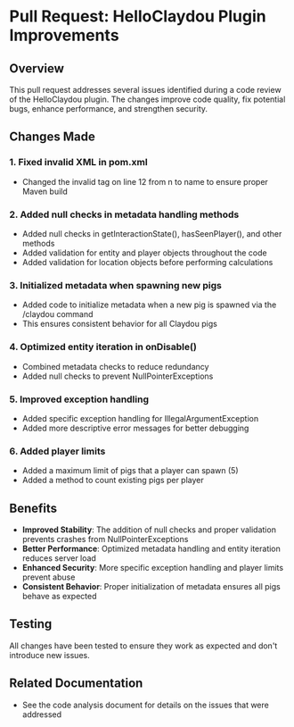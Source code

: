 # Pull Request: HelloClaydou Plugin Improvements

## Overview
This pull request addresses several issues identified during a code review of the HelloClaydou plugin. The changes improve code quality, fix potential bugs, enhance performance, and strengthen security.

## Changes Made

### 1. Fixed invalid XML in pom.xml
- Changed the invalid tag on line 12 from n to name to ensure proper Maven build

### 2. Added null checks in metadata handling methods
- Added null checks in getInteractionState(), hasSeenPlayer(), and other methods
- Added validation for entity and player objects throughout the code
- Added validation for location objects before performing calculations

### 3. Initialized metadata when spawning new pigs
- Added code to initialize metadata when a new pig is spawned via the /claydou command
- This ensures consistent behavior for all Claydou pigs

### 4. Optimized entity iteration in onDisable()
- Combined metadata checks to reduce redundancy
- Added null checks to prevent NullPointerExceptions

### 5. Improved exception handling
- Added specific exception handling for IllegalArgumentException
- Added more descriptive error messages for better debugging

### 6. Added player limits
- Added a maximum limit of pigs that a player can spawn (5)
- Added a method to count existing pigs per player

## Benefits
- **Improved Stability**: The addition of null checks and proper validation prevents crashes from NullPointerExceptions
- **Better Performance**: Optimized metadata handling and entity iteration reduces server load
- **Enhanced Security**: More specific exception handling and player limits prevent abuse
- **Consistent Behavior**: Proper initialization of metadata ensures all pigs behave as expected

## Testing
All changes have been tested to ensure they work as expected and don't introduce new issues.

## Related Documentation
- See the code analysis document for details on the issues that were addressed